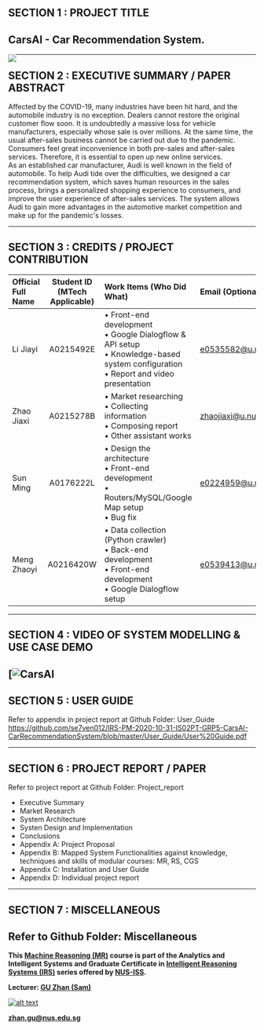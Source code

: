 ﻿
## SECTION 1 : PROJECT TITLE
## CarsAI - Car Recommendation System.

<img src="https://img.youtube.com/vi/yWLNFtkZtb8/0.jpg"
     style="float: left; margin-right: 0px;" />

---

## SECTION 2 : EXECUTIVE SUMMARY / PAPER ABSTRACT

Affected by the COVID-19, many industries have been hit hard, and the automobile industry is no exception. Dealers cannot restore the original customer flow soon. It is undoubtedly a massive loss for vehicle manufacturers, especially whose sale is over millions. At the same time, the usual after-sales business cannot be carried out due to the pandemic. Consumers feel great inconvenience in both pre-sales and after-sales services. Therefore, it is essential to open up new online services.  
As an established car manufacturer, Audi is well known in the field of automobile. To help Audi tide over the difficulties, we designed a car recommendation system, which saves human resources in the sales process, brings a personalized shopping experience to consumers, and improve the user experience of after-sales services. The system allows Audi to gain more advantages in the automotive market competition and make up for the pandemic's losses.

---

## SECTION 3 : CREDITS / PROJECT CONTRIBUTION

| Official Full Name  | Student ID (MTech Applicable)  | Work Items (Who Did What) | Email (Optional) |
| :------------ |:---------------:| :-----| :-----|
| Li Jiayi | A0215492E | • Front-end development <br>• Google Dialogflow & API setup <br>• Knowledge-based system configuration <br>• Report and video presentation| e0535582@u.nus.edu |
| Zhao Jiaxi | A0215278B | • Market researching <br>• Collecting information <br>• Composing report <br>• Other assistant works| zhaojiaxi@u.nus.edu|
| Sun Ming | A0176222L | • Design the architecture <br>• Front-end development <br>• Routers/MySQL/Google Map setup <br>• Bug fix| e0224959@u.nus.edu |
| Meng Zhaoyi | A0216420W | • Data collection (Python crawler) <br>• Back-end development <br>• Front-end development <br>• Google Dialogflow setup| e0539413@u.nus.edu |

---

## SECTION 4 : VIDEO OF SYSTEM MODELLING & USE CASE DEMO

[![CarsAI](https://youtu.be/pTkbI4d4ZjM "CarsAI")
---

## SECTION 5 : USER GUIDE

Refer to appendix <User Guide> in project report at Github Folder: User_Guide <br>
https://github.com/se7ven012/IRS-PM-2020-10-31-IS02PT-GRP5-CarsAI-CarRecommendationSystem/blob/master/User_Guide/User%20Guide.pdf

---
## SECTION 6 : PROJECT REPORT / PAPER

Refer to project report at Github Folder: Project_report <br>

- Executive Summary
- Market Research
- System Architecture
- Systen Design and Implementation
- Conclusions
- Appendix A: Project Proposal
- Appendix B: Mapped System Functionalities against knowledge, techniques and skills of modular courses: MR, RS, CGS
- Appendix C: Installation and User Guide
- Appendix D: Individual project report
---
## SECTION 7 : MISCELLANEOUS

Refer to Github Folder: Miscellaneous
---

**This [Machine Reasoning (MR)](https://www.iss.nus.edu.sg/executive-education/course/detail/machine-reasoning "Machine Reasoning") course is part of the Analytics and Intelligent Systems and Graduate Certificate in [Intelligent Reasoning Systems (IRS)](https://www.iss.nus.edu.sg/stackable-certificate-programmes/intelligent-systems "Intelligent Reasoning Systems") series offered by [NUS-ISS](https://www.iss.nus.edu.sg "Institute of Systems Science, National University of Singapore").**

**Lecturer: [GU Zhan (Sam)](https://www.iss.nus.edu.sg/about-us/staff/detail/201/GU%20Zhan "GU Zhan (Sam)")**

[![alt text](https://www.iss.nus.edu.sg/images/default-source/About-Us/7.6.1-teaching-staff/sam-website.tmb-.png "Let's check Sam' profile page")](https://www.iss.nus.edu.sg/about-us/staff/detail/201/GU%20Zhan)

**zhan.gu@nus.edu.sg**
